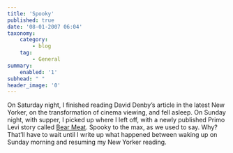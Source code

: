 ```yaml
---
title: 'Spooky'
published: true
date: '08-01-2007 06:04'
taxonomy:
    category:
        - blog
    tag:
        - General
summary:
    enabled: '1'
subhead: " "
header_image: '0'
---
```


On Saturday night, I finished reading David Denby’s article in the latest New Yorker, on the transformation of cinema viewing, and fell asleep. On Sunday night, with supper, I picked up where I left off, with a newly published Primo Levi story called [Bear Meat](https://web.archive.org/web/20070105044623/http://www.newyorker.com/fiction/content/articles/070108fi_fiction). Spooky to the max, as we used to say. Why? That’ll have to wait until I write up what happened between waking up on Sunday morning and resuming my New Yorker reading.
